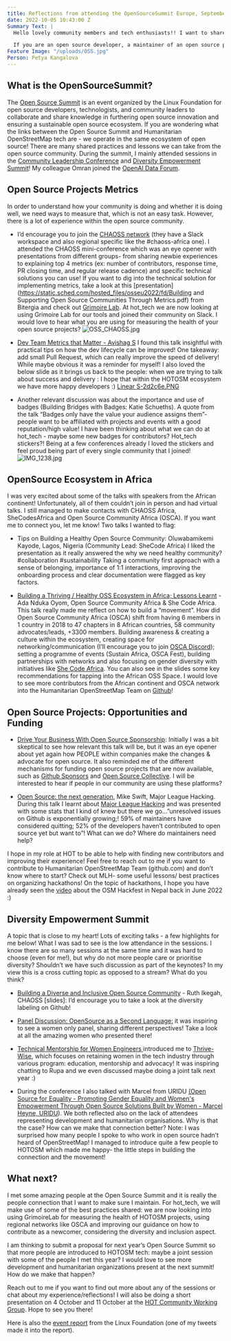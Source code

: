 ```yaml
---
title: Reflections from attending the OpenSourceSummit Europe, September 2022
date: 2022-10-05 10:43:00 Z
Summary Text: |
  Hello lovely community members and tech enthusiasts!! I want to share some of my reflections from attending the Open Source Summit in Dublin in mid-September for the very first time! I categorised them into four areas that I hope will be useful for our community!

  If you are an open source developer, a maintainer of an open source project, or somebody who is interested in getting more involved with open source projects, then this post is for you! Hope you enjoy it - please reach out to me if you have questions(petya.kangalova@hotosm.org)
Feature Image: "/uploads/OSS.jpg"
Person: Petya Kangalova
---
```


## What is the OpenSourceSummit?

The [Open Source Summit](https://events.linuxfoundation.org/open-source-summit-europe/) is an event organized by the Linux Foundation for open source developers, technologists, and community leaders to collaborate and share knowledge in furthering open source innovation and ensuring a sustainable open source ecosystem. If you are wondering what the links between the Open Source Summit and Humanitarian OpenStreetMap tech are - we operate in the same ecosystem of open source!  There are many shared practices and lessons we can take from the open source community.
During the summit, I mainly attended sessions in the [Community Leadership Conference](https://events.linuxfoundation.org/open-source-summit-europe/about/community-leadership-conference/) and [Diversity Empowerment Summit](https://events.linuxfoundation.org/open-source-summit-europe/about/diversity-empowerment-summit/)! My colleague Omran joined the [OpenAI Data Forum](https://events.linuxfoundation.org/open-source-summit-europe/program/schedule/).


## Open Source Projects Metrics

In order to understand how your community is doing and whether it is doing well, we need ways to measure that, which is not an easy task. However, there is a lot of experience within the open source community. 

* I’d encourage you to join the [CHAOSS network](https://chaoss.community/) (they have a Slack workspace and also regional specific like the #chaoss-africa one). I attended the CHAOSS mini-conference which was an eye opener with presentations from different groups- from sharing newbie experiences to explaining top 4 metrics (ex: number of contributors, response time, PR closing time, and regular release cadence) and specific technical solutions you can use!  If you want to dig into the technical solution for implementing metrics, take a look at this [presentation](https://static.sched.com/hosted_files/osseu2022/fd/Building and Supporting Open Source Communities Through Metrics.pdf) from Bitergia and check out [Grimoire Lab](https://chaoss.github.io/grimoirelab/). At hot_tech we are now looking at using Grimoire Lab for our tools and joined their community on Slack. I would love to hear what you are using for measuring the health of your open source projects?
![OSS_CHAOSS.jpg](/uploads/OSS_CHAOSS.jpg)

* [Dev Team Metrics that Matter - Avishag S](https://osseu2022.sched.com/event/15z8D/dev-team-metrics-that-matter-avishag-sahar-linearb?iframe=no) I found this talk insightful with practical tips on how the dev lifecycle can be improved! One takeaway: add small Pull Request, which can really improve the speed of delivery! While maybe obvious it was a reminder for myself!  I also loved the below slide as it brings us back to the people: when we are trying to talk about success and delivery : I hope that within the HOTOSM ecosystem we have more happy developers :)
[Linear S-2d2c6e.PNG](/uploads/Linear%20S-2d2c6e.PNG)

* Another relevant discussion was about the importance and use of badges (Building Bridges with Badges: Katie Schueths). A quote from the talk “Badges only have the value your audience assigns them”- people want to be affiliated with projects and events with a good reputation/high value! I have been thinking about what we can do at hot_tech - maybe some new badges for contributors? Hot_tech stickers?! Being at a few conferences already I loved the stickers and feel proud being part of every single community that I joined!
![IMG_1238.jpg](/uploads/IMG_1238.jpg)

## OpenSource Ecosystem in Africa

I was very excited about some of the talks with speakers from the African continent! Unfortunately, all of them couldn’t join in person and had virtual talks. I still managed to make contacts with CHAOSS Africa, SheCodesAfrica and Open Source Community Africa (OSCA). If you want me to connect you, let me know! Two talks I wanted to flag:

* Tips on Building a Healthy Open Source Community: Oluwabamikemi Kayode, Lagos, Nigeria (Community Lead: SheCode Africa) I liked the presentation as it really answered the why we need healthy community? #collaboration #sustainability Taking a  community first approach with a sense of belonging, importance of 1:1 interactions, improving the onboarding process and clear documentation were flagged as key factors.

* [Building a Thriving / Healthy OSS Ecosystem in Africa; Lessons Learnt](https://static.sched.com/hosted_files/osseu2022/15/Building%20a%20thriving%20%26%20healthy%20OSS%20ecosystem%20in%20Africa%20-%20Ada%20Nduka%20Oyom.pptx.pdf) - Ada Nduka Oyom, Open Source Community Africa & She Code Africa. This talk really made me reflect on how to build a “movement”.  How did Open Source Community Africa (OSCA) shift from having 6 members in 1 country  in 2018 to 47 chapters in 8 African countries, 58 community advocates/leads, +3300 members. Building awareness & creating a culture within the ecosystem, creating space for networking/communication (I’ll encourage you to join [OSCA Discord](https://discord.com/invite/pRJgjH9SwR)); setting a programme of events (Sustain Africa, OSCA Fest), building partnerships with networks and also focusing on gender diversity with initiatives like [She Code Africa](https://shecodeafrica.org/). You can also see in the slides some key recommendations for tapping into the African OSS Space.
I would love to see more contributors from the African continent and OSCA network into the Humanitarian OpenStreetMap Team on [Github](https://github.com/hotosm)! 


## Open Source Projects: Opportunities and Funding

* [Drive Your Business With Open Source Sponsorship](https://static.sched.com/hosted_files/osseu2022/2d/2022_Open%20Source%20Summit_Wolfgang_Gehring.pdf): Initially I was a bit skeptical to see how relevant this talk will be, but it was an eye opener about yet again how PEOPLE within companies make the changes & advocate for open source. It also reminded me of the different mechanisms for funding open source projects that are now available, such as [Github Sponsors](https://github.com/sponsors) and [Open Source Collective](https://opencollective.com/opensource). I will be interested to hear if people in our community are using these platforms?

* [Open Source: the next generation](https://events.linuxfoundation.org/open-source-summit-europe/program/schedule/), Mike Swift, Major League Hacking. During this talk I learnt about [Major League Hacking](https://mlh.io/) and was presented with some stats that I kind of knew but there we go…”unresolved issues on Github is exponentially growing;! 59% of maintainers have considered quitting; 52% of the developers haven’t contributed to open source yet but want to”! What can we do? Where do maintainers need help?

I hope in my role at HOT to be able to help with finding new contributors and improving their experience! Feel free to reach out to me if you want to contribute to Humanitarian OpenStreetMap Team (github.com) and don’t know where to start? Check out MLH- some useful lessons/ best practices on organizing hackathons! On the topic of hackathons, I hope you have already seen the [video](https://www.youtube.com/watch?v=EZuIqnnyoI4&ab_channel=OpenMappingHubAsiaPacific) about the OSM Hackfest in Nepal back in June 2022 :)

## Diversity Empowerment Summit

A topic that is close to my heart! Lots of exciting talks - a few highlights for me below! What I was sad to see is the low attendance in the sessions. I know there are so many sessions at the same time and it was hard to choose (even for me!), but why do not more people care or prioritise diversity? Shouldn’t we have such discussion as part of the keynotes? In my view this is a cross cutting topic as opposed to a stream? What do you think?


* [Building a Diverse and Inclusive Open Source Community](https://static.sched.com/hosted_files/osseu2022/88/Ruth%20Ikegah%27s%20OSSEU%20Slides%20.pdf) - Ruth Ikegah, CHAOSS [slides]: I’d encourage you to take a look at the diversity labeling on Github! 
* [Panel Discussion: OpenSource as a Second Language:](https://events.linuxfoundation.org/open-source-summit-europe/program/schedule/) it was inspiring to see a women only panel, sharing different perspectives! Take a look at all the amazing women who presented there!
* [Technical Mentorship for Women Engineers ](https://osseu2022.sched.com/event/15z1X/technical-mentorship-for-women-engineers-and-pxms-rupa-dachere-thrive-wise?iframe=no)introduced me to [Thrive-Wise](https://www.thrive-wise.org/about-us/), which focuses on retaining women in the tech industry through various program: education, mentorship and advocacy! It was inspiring chatting to Rupa and we even discussed maybe doing a joint talk next year :)

* During the conference I also talked with Marcel from URIDU [(Open Source for Equality - Promoting Gender Equality and Women's Empowerment Through Open Source Solutions Built by Women - Marcel Heyne, URIDU](https://osseu2022.sched.com/?iframe=yes&w=100%&sidebar=yes&bg=no#)). We both reflected also on the lack of attendees representing development and humanitarian organisations. Why is that the case? How can we make that connection better? Note: I was surprised how many people I spoke to who work in open source hadn’t heard of OpenStreetMap! I managed to introduce quite a few people to HOTOSM which made me happy- the little steps in building the connection and the movement!

## What next?

I met some amazing people at the Open Source Summit and it is really the people connection that I want to make sure I maintain. For hot_tech,  we will make use of some of the best practices shared: we are now looking into using GrimoireLab for measuring the health of HOTOSM projects, using regional networks like OSCA and improving our guidance on how to contribute as a newcomer, considering the diversity and inclusion aspect.

I am thinking to submit a proposal for next year’s Open Source Summit so that more people are introduced to HOTOSM tech: maybe a joint session with some of the people I met this year? I would love to see more development and humanitarian organizations present at the next summit! How do we make that happen? 

Reach out to me if you want to find out more about any of the sessions or chat about my experience/reflections!  I will also be doing a short presentation on 4 October and 11 October at the [HOT Community Working Group](https://www.hotosm.org/community/working-groups/). Hope to see you there!

Here is also the [event report](https://events.linuxfoundation.org/wp-content/uploads/2022/10/OSS-EU22-PostEventReport-101122.pdf) from the Linux Foundation (one of my tweets made it into the report).

